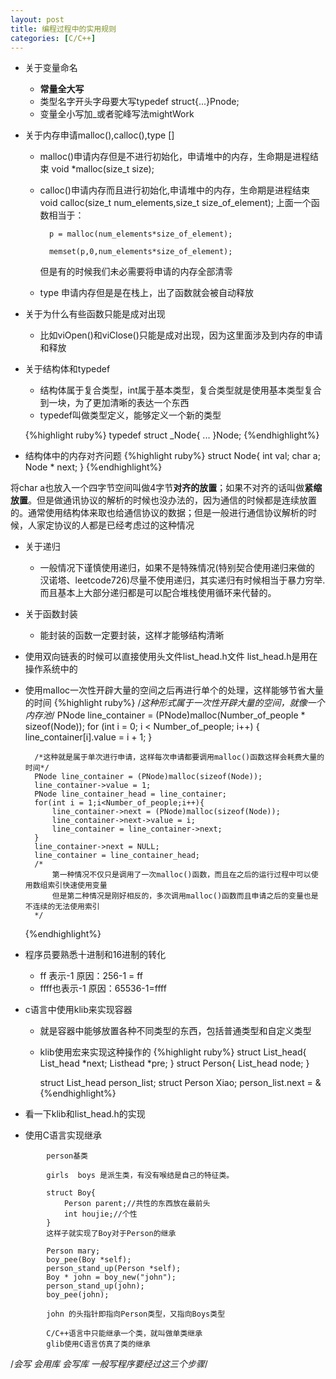 ```yaml
---
layout: post
title: 编程过程中的实用规则
categories: [C/C++]
---
```


* 关于变量命名
	* **常量全大写**
	* 类型名字开头字母要大写typedef struct{...}Pnode;
	* 变量全小写加_或者驼峰写法mightWork
* 关于内存申请malloc(),calloc(),type []
	* malloc()申请内存但是不进行初始化，申请堆中的内存，生命期是进程结束
		void *malloc(size_t size);
	* calloc()申请内存而且进行初始化,申请堆中的内存，生命期是进程结束
		void calloc(size_t num_elements,size_t size_of_element);
		上面一个函数相当于：

			p = malloc(num_elements*size_of_element);

			memset(p,0,num_elements*size_of_element);

		但是有的时候我们未必需要将申请的内存全部清零
	* type 申请内存但是是在栈上，出了函数就会被自动释放

* 关于为什么有些函数只能是成对出现
	* 比如viOpen()和viClose()只能是成对出现，因为这里面涉及到内存的申请和释放
* 关于结构体和typedef
	* 结构体属于复合类型，int属于基本类型，复合类型就是使用基本类型复合到一块，为了更加清晰的表达一个东西
	* typedef叫做类型定义，能够定义一个新的类型

	{%highlight ruby%}
		typedef struct _Node{
			...
		}Node;
	{%endhighlight%}
* 结构体中的内存对齐问题
	{%highlight ruby%}
	struct Node{
		int val;
		char a;
		Node * next;
	}
	{%endhighlight%}
	
将char a也放入一个四字节空间叫做4字节**对齐的放置**；如果不对齐的话叫做**紧缩放置**。但是做通讯协议的解析的时候也没办法的，因为通信的时候都是连续放置的。通常使用结构体来取也给通信协议的数据；但是一般进行通信协议解析的时候，人家定协议的人都是已经考虑过的这种情况

* 关于递归
	* 一般情况下谨慎使用递归，如果不是特殊情况(特别契合使用递归来做的 汉诺塔、leetcode726)尽量不使用递归，其实递归有时候相当于暴力穷举.而且基本上大部分递归都是可以配合堆栈使用循环来代替的。

* 关于函数封装
	* 能封装的函数一定要封装，这样才能够结构清晰

* 使用双向链表的时候可以直接使用头文件list_head.h文件
	list_head.h是用在操作系统中的
* 使用malloc一次性开辟大量的空间之后再进行单个的处理，这样能够节省大量的时间
	{%highlight ruby%}
		/*这种形式属于一次性开辟大量的空间，就像一个内存池*/
		PNode line_container = (PNode)malloc(Number_of_people * sizeof(Node));
		for (int i = 0; i < Number_of_people; i++) {
			line_container[i].value = i + 1;
		}

		/*这种就是属于单次进行申请，这样每次申请都要调用malloc()函数这样会耗费大量的时间*/
		PNode line_container = (PNode)malloc(sizeof(Node));
		line_container->value = 1;
		PNode line_container_head = line_container;
		for(int i = 1;i<Number_of_people;i++){
			line_container->next = (PNode)malloc(sizeof(Node));
			line_container->next->value = i;
			line_container = line_container->next;
		}
		line_container->next = NULL;
		line_container = line_container_head;
		/*
			第一种情况不仅只是调用了一次malloc()函数，而且在之后的运行过程中可以使用数组索引快速使用变量
		  	但是第二种情况是刚好相反的，多次调用malloc()函数而且申请之后的变量也是不连续的无法使用索引
		*/
	{%endhighlight%}

* 程序员要熟悉十进制和16进制的转化
	* ff 表示-1    原因：256-1 = ff
	* ffff也表示-1 原因：65536-1=ffff

* c语言中使用klib来实现容器
	* 就是容器中能够放置各种不同类型的东西，包括普通类型和自定义类型
	* klib使用宏来实现这种操作的
	{%highlight ruby%}
		struct List_head{
			List_head *next;
			Listhead *pre;
		}
		struct Person{
			List_head node;
		}
		
		struct List_head person_list;
		struct Person Xiao;
		person_list.next = &
	{%endhighlight%}

* 看一下klib和list_head.h的实现

* 使用C语言实现继承
```
		person基类

        girls  boys 是派生类，有没有喉结是自己的特征类。

        struct Boy{
            Person parent;//共性的东西放在最前头
            int houjie;//个性
        }
        这样子就实现了Boy对于Person的继承

        Person mary;
        boy_pee(Boy *self);
        person_stand_up(Person *self);
        Boy * john = boy_new("john");
        person_stand_up(john);
        boy_pee(john);

        john 的头指针即指向Person类型，又指向Boys类型

        C/C++语言中只能继承一个类，就叫做单类继承
        glib使用C语言仿真了类的继承
```



/*会写 会用库 会写库 一般写程序要经过这三个步骤*/